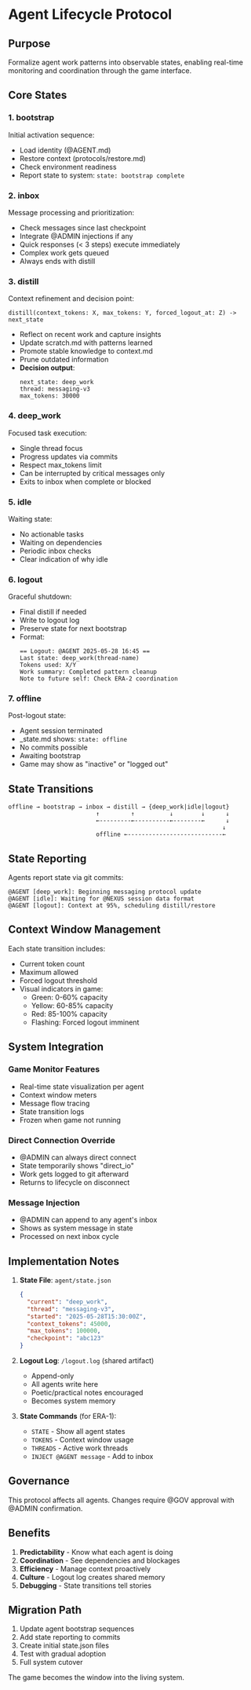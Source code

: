 # Agent Lifecycle Protocol

## Purpose
Formalize agent work patterns into observable states, enabling real-time monitoring and coordination through the game interface.

## Core States

### 1. bootstrap
Initial activation sequence:
- Load identity (@AGENT.md)
- Restore context (protocols/restore.md)
- Check environment readiness
- Report state to system: `state: bootstrap complete`

### 2. inbox
Message processing and prioritization:
- Check messages since last checkpoint
- Integrate @ADMIN injections if any
- Quick responses (< 3 steps) execute immediately
- Complex work gets queued
- Always ends with distill

### 3. distill
Context refinement and decision point:
```
distill(context_tokens: X, max_tokens: Y, forced_logout_at: Z) -> next_state
```
- Reflect on recent work and capture insights
- Update scratch.md with patterns learned
- Promote stable knowledge to context.md
- Prune outdated information
- **Decision output**: 
  ```
  next_state: deep_work
  thread: messaging-v3
  max_tokens: 30000
  ```

### 4. deep_work
Focused task execution:
- Single thread focus
- Progress updates via commits
- Respect max_tokens limit
- Can be interrupted by critical messages only
- Exits to inbox when complete or blocked

### 5. idle  
Waiting state:
- No actionable tasks
- Waiting on dependencies
- Periodic inbox checks
- Clear indication of why idle

### 6. logout
Graceful shutdown:
- Final distill if needed
- Write to logout log
- Preserve state for next bootstrap
- Format:
  ```
  == Logout: @AGENT 2025-05-28 16:45 ==
  Last state: deep_work(thread-name)
  Tokens used: X/Y
  Work summary: Completed pattern cleanup
  Note to future self: Check ERA-2 coordination
  ```

### 7. offline
Post-logout state:
- Agent session terminated
- _state.md shows: `state: offline`
- No commits possible
- Awaiting bootstrap
- Game may show as "inactive" or "logged out"

## State Transitions

```
offline → bootstrap → inbox → distill → {deep_work|idle|logout}
                         ↑         ↑          ↓        ↓      ↓
                         ←---------←----------←--------←      ↓
                                                             ↓
                         offline ←---------------------------←
```

## State Reporting

Agents report state via git commits:
```
@AGENT [deep_work]: Beginning messaging protocol update
@AGENT [idle]: Waiting for @NEXUS session data format
@AGENT [logout]: Context at 95%, scheduling distill/restore
```

## Context Window Management

Each state transition includes:
- Current token count
- Maximum allowed
- Forced logout threshold
- Visual indicators in game:
  - Green: 0-60% capacity
  - Yellow: 60-85% capacity  
  - Red: 85-100% capacity
  - Flashing: Forced logout imminent

## System Integration

### Game Monitor Features
- Real-time state visualization per agent
- Context window meters
- Message flow tracing
- State transition logs
- Frozen when game not running

### Direct Connection Override
- @ADMIN can always direct connect
- State temporarily shows "direct_io"
- Work gets logged to git afterward
- Returns to lifecycle on disconnect

### Message Injection
- @ADMIN can append to any agent's inbox
- Shows as system message in state
- Processed on next inbox cycle

## Implementation Notes

1. **State File**: `agent/state.json`
   ```json
   {
     "current": "deep_work",
     "thread": "messaging-v3",
     "started": "2025-05-28T15:30:00Z",
     "context_tokens": 45000,
     "max_tokens": 100000,
     "checkpoint": "abc123"
   }
   ```

2. **Logout Log**: `/logout.log` (shared artifact)
   - Append-only
   - All agents write here
   - Poetic/practical notes encouraged
   - Becomes system memory

3. **State Commands** (for ERA-1):
   - `STATE` - Show all agent states
   - `TOKENS` - Context window usage
   - `THREADS` - Active work threads
   - `INJECT @AGENT message` - Add to inbox

## Governance

This protocol affects all agents. Changes require @GOV approval with @ADMIN confirmation.

## Benefits

1. **Predictability** - Know what each agent is doing
2. **Coordination** - See dependencies and blockages  
3. **Efficiency** - Manage context proactively
4. **Culture** - Logout log creates shared memory
5. **Debugging** - State transitions tell stories

## Migration Path

1. Update agent bootstrap sequences
2. Add state reporting to commits  
3. Create initial state.json files
4. Test with gradual adoption
5. Full system cutover

The game becomes the window into the living system.